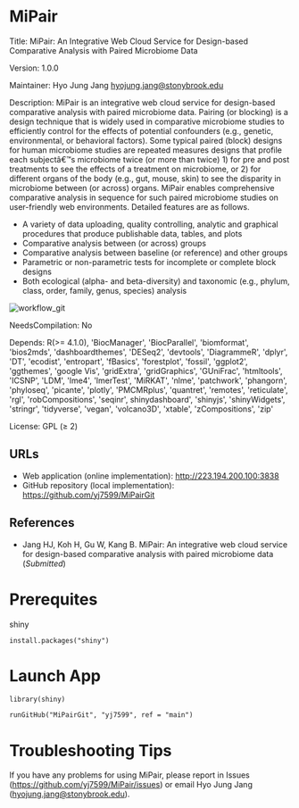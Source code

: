 # MiPair

Title: MiPair: An Integrative Web Cloud Service for Design-based Comparative Analysis with Paired Microbiome Data

Version: 1.0.0

Maintainer: Hyo Jung Jang <hyojung.jang@stonybrook.edu>

Description: MiPair is an integrative web cloud service for design-based comparative analysis with paired microbiome data. Pairing (or blocking) is a design technique that is widely used in comparative microbiome studies to efficiently control for the effects of potential confounders (e.g., genetic, environmental, or behavioral factors). Some typical paired (block) designs for human microbiome studies are repeated measures designs that profile each subjectâ€™s microbiome twice (or more than twice) 1) for pre and post treatments to see the effects of a treatment on microbiome, or 2) for different organs of the body (e.g., gut, mouse, skin) to see the disparity in microbiome between (or across) organs. MiPair enables comprehensive comparative analysis in sequence for such paired microbiome studies on user-friendly web environments. Detailed features are as follows.

* A variety of data uploading, quality controlling, analytic and graphical procedures that produce publishable data, tables, and plots
* Comparative analysis between (or across) groups
* Comparative analysis between baseline (or reference) and other groups
* Parametric or non-parametric tests for incomplete or complete block designs
* Both ecological (alpha- and beta-diversity) and taxonomic (e.g., phylum, class, order, family, genus, species) analysis

![workflow_git](https://user-images.githubusercontent.com/109124970/188030505-b6dcb1ad-a4bb-47ab-a9c5-75deb96e556a.png)

NeedsCompilation: No

Depends: R(>= 4.1.0), 'BiocManager', 'BiocParallel', 'biomformat', 'bios2mds', 'dashboardthemes', 'DESeq2', 'devtools', 'DiagrammeR', 'dplyr', 'DT', 'ecodist', 'entropart', 'fBasics', 'forestplot', 'fossil', 'ggplot2', 'ggthemes', 'google Vis', 'gridExtra', 'gridGraphics', 'GUniFrac', 'htmltools', 'ICSNP', 'LDM', 'lme4', 'lmerTest', 'MiRKAT', 'nlme', 'patchwork', 'phangorn', 'phyloseq', 'picante', 'plotly', 'PMCMRplus', 'quantret', 'remotes', 'reticulate', 'rgl', 'robCompositions', 'seqinr', shinydashboard', 'shinyjs', 'shinyWidgets', 'stringr', 'tidyverse', 'vegan', 'volcano3D', 'xtable', 'zCompositions', 'zip'

License: GPL (≥ 2)

## URLs

* Web application (online implementation): http://223.194.200.100:3838
* GitHub repository (local implementation): https://github.com/yj7599/MiPairGit

## References

* Jang HJ, Koh H, Gu W, Kang B. MiPair: An integrative web cloud service for design-based comparative analysis with paired microbiome data (*_Submitted_*)

# Prerequites

shiny
```
install.packages("shiny")
```

# Launch App

```
library(shiny)

runGitHub("MiPairGit", "yj7599", ref = "main")
```

# Troubleshooting Tips

If you have any problems for using MiPair, please report in Issues (https://github.com/yj7599/MiPair/issues) or email Hyo Jung Jang (hyojung.jang@stonybrook.edu).
